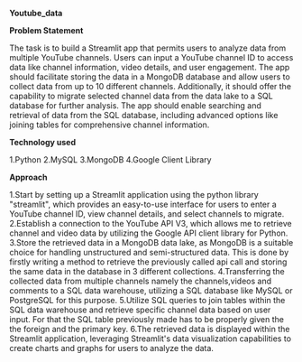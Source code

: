 **Youtube_data**

**Problem Statement**

The task is to build a Streamlit app that permits users to analyze data from multiple YouTube channels. Users can input a YouTube channel ID to access data like channel information, video details, and user engagement. The app should facilitate storing the data in a MongoDB database and allow users to collect data from up to 10 different channels. Additionally, it should offer the capability to migrate selected channel data from the data lake to a SQL database for further analysis. The app should enable searching and retrieval of data from the SQL database, including advanced options like joining tables for comprehensive channel information.

**Technology used**

1.Python
2.MySQL
3.MongoDB
4.Google Client Library

**Approach**

1.Start by setting up a Streamlit application using the python library "streamlit", which provides an easy-to-use interface for users to enter a YouTube channel ID, view channel details, and select channels to migrate.
2.Establish a connection to the YouTube API V3, which allows me to retrieve channel and video data by utilizing the Google API client library for Python.
3.Store the retrieved data in a MongoDB data lake, as MongoDB is a suitable choice for handling unstructured and semi-structured data. This is done by firstly writing a method to retrieve the previously called api call and storing the same data in the database in 3 different collections.
4.Transferring the collected data from multiple channels namely the channels,videos and comments to a SQL data warehouse, utilizing a SQL database like MySQL or PostgreSQL for this purpose.
5.Utilize SQL queries to join tables within the SQL data warehouse and retrieve specific channel data based on user input. For that the SQL table previously made has to be properly given the the foreign and the primary key.
6.The retrieved data is displayed within the Streamlit application, leveraging Streamlit's data visualization capabilities to create charts and graphs for users to analyze the data.

